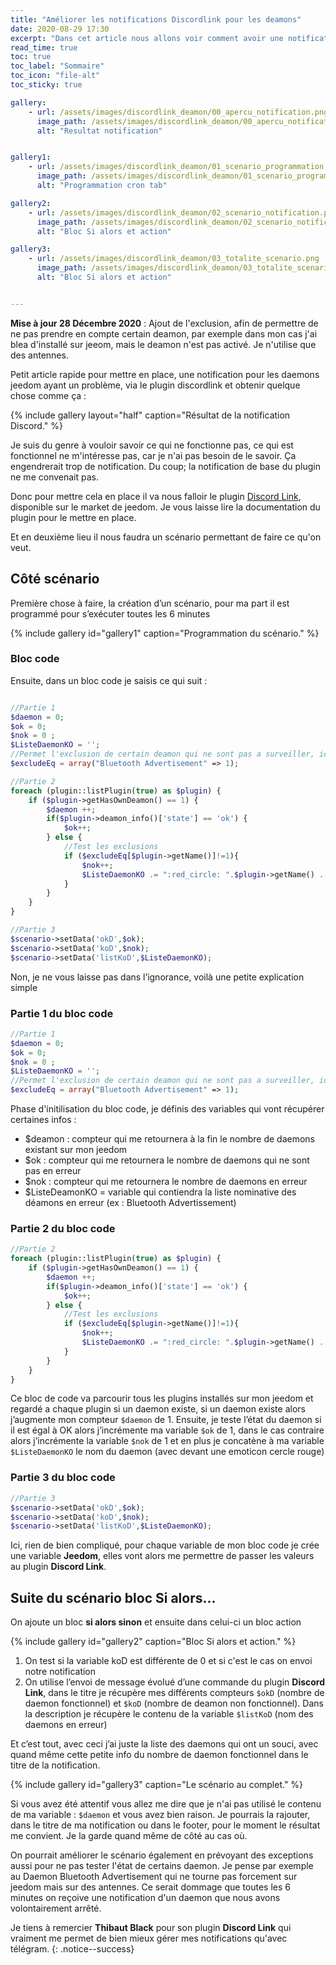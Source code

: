 ```yaml
---
title: "Améliorer les notifications Discordlink pour les deamons"
date: 2020-08-29 17:30
excerpt: "Dans cet article nous allons voir comment avoir une notification des deamons arrêté dans jeedom sur discord"
read_time: true
toc: true
toc_label: "Sommaire"
toc_icon: "file-alt"
toc_sticky: true

gallery:
    - url: /assets/images/discordlink_deamon/00_apercu_notification.png
      image_path: /assets/images/discordlink_deamon/00_apercu_notification.png
      alt: "Resultat notification"


gallery1:
    - url: /assets/images/discordlink_deamon/01_scenario_programmation.png
      image_path: /assets/images/discordlink_deamon/01_scenario_programmation.png
      alt: "Programmation cron tab"

gallery2:
    - url: /assets/images/discordlink_deamon/02_scenario_notification.png
      image_path: /assets/images/discordlink_deamon/02_scenario_notification.png
      alt: "Bloc Si alors et action"

gallery3:
    - url: /assets/images/discordlink_deamon/03_totalite_scenario.png
      image_path: /assets/images/discordlink_deamon/03_totalite_scenario.png
      alt: "Bloc Si alors et action"


---
```

**Mise à jour 28 Décembre 2020** : Ajout de l'exclusion, afin de permettre de ne pas prendre en compte certain deamon, par exemple dans mon cas j'ai blea d'installé sur jeeom, mais le deamon n'est pas activé. Je n'utilise que des antennes.

Petit article rapide pour mettre en place, une notification pour les daemons jeedom ayant un problème, via le plugin discordlink et obtenir quelque chose comme ça :

{% include gallery layout="half" caption="Résultat de la notification Discord." %}

Je suis du genre à vouloir savoir ce qui ne fonctionne pas, ce qui est fonctionnel ne m'intéresse pas, car je n'ai pas besoin de le savoir. Ça engendrerait trop de notification. Du coup; la notification de base du plugin ne me convenait pas.

Donc pour mettre cela en place il va nous falloir le plugin [Discord Link](https://market.jeedom.com/index.php?v=d&p=market_display&id=3938), disponible sur le market de jeedom. Je vous laisse lire la documentation du plugin pour le mettre en place.

Et en deuxième lieu il nous faudra un scénario permettant de faire ce qu'on veut.

## Côté scénario

Première chose à faire, la création d’un scénario, pour ma part il est programmé pour s’exécuter toutes les 6 minutes

{% include gallery id="gallery1" caption="Programmation du scénario." %}



### Bloc code
Ensuite, dans un bloc code je saisis ce qui suit  :

```php

//Partie 1
$daemon = 0;
$ok = 0;
$nok = 0 ;
$ListeDaemonKO = '';
//Permet l'exclusion de certain deamon qui ne sont pas a surveiller, ici dans l'exemple Blea qui ne tournerais pas sur jeedom mais sur des antennes
$excludeEq = array("Bluetooth Advertisement" => 1);

//Partie 2
foreach (plugin::listPlugin(true) as $plugin) {
	if ($plugin->getHasOwnDeamon() == 1) {
		$daemon ++;
		if($plugin->deamon_info()['state'] == 'ok') {
			$ok++;
		} else {
			//Test les exclusions
			if ($excludeEq[$plugin->getName()]!=1){
				$nok++;
				$ListeDaemonKO .= ":red_circle: ".$plugin->getName() . "\n";
			}
		}
	}
}

//Partie 3
$scenario->setData('okD',$ok);
$scenario->setData('koD',$nok);
$scenario->setData('listKoD',$ListeDaemonKO);
```

Non, je ne vous laisse pas dans l’ignorance, voilà une petite explication simple

### Partie 1 du bloc code

```php
//Partie 1
$daemon = 0;
$ok = 0;
$nok = 0 ;
$ListeDaemonKO = '';
//Permet l'exclusion de certain deamon qui ne sont pas a surveiller, ici dans l'exemple Blea qui ne tournerais pas sur jeedom mais sur des antennes
$excludeEq = array("Bluetooth Advertisement" => 1);
```

Phase d'initilisation du bloc code, je définis des variables qui vont récupérer certaines infos :

* $deamon : compteur qui me retournera à la fin le nombre de daemons existant sur mon jeedom
* $ok : compteur qui me retournera le nombre de daemons qui ne sont pas en erreur
* $nok : compteur qui me retournera le nombre de daemons en erreur
* $ListeDeamonKO = variable qui contiendra la liste nominative des déamons en erreur (ex : Bluetooth Advertissement)

### Partie 2 du bloc code

```php
//Partie 2
foreach (plugin::listPlugin(true) as $plugin) {
	if ($plugin->getHasOwnDeamon() == 1) {
		$daemon ++;
		if($plugin->deamon_info()['state'] == 'ok') {
			$ok++;
		} else {
			//Test les exclusions
			if ($excludeEq[$plugin->getName()]!=1){
				$nok++;
				$ListeDaemonKO .= ":red_circle: ".$plugin->getName() . "\n";
			}
		}
	}
}
```

Ce bloc de code va parcourir tous les plugins installés sur mon jeedom et regardé a chaque plugin si un daemon existe, si un daemon existe alors j’augmente mon compteur `$daemon` de 1. Ensuite, je teste l’état du daemon si il est égal à OK alors j’incrémente ma variable `$ok` de 1, dans le cas contraire alors j’incrémente la variable `$nok` de 1 et en plus je concatène à ma variable `$ListeDaemonKO` le nom du daemon (avec devant une emoticon cercle rouge) 

### Partie 3 du bloc code

```php
//Partie 3
$scenario->setData('okD',$ok);
$scenario->setData('koD',$nok);
$scenario->setData('listKoD',$ListeDaemonKO);
```

Ici, rien de bien compliqué, pour chaque variable de mon bloc code je crée une variable **Jeedom**, elles vont alors me permettre de passer les valeurs au plugin **Discord Link**.

## Suite du scénario bloc Si alors...

On ajoute un bloc **si alors sinon** et ensuite dans celui-ci un bloc action

{% include gallery id="gallery2" caption="Bloc Si alors et action." %}

1. On test si la variable koD est différente de 0 et si c'est le cas on envoi notre notification
2. On utilise l’envoi de message évolué d’une commande du plugin **Discord Link**, dans le titre je récupère mes différents compteurs `$okD` (nombre de daemon fonctionnel) et `$koD` (nombre de deamon non fonctionnel). Dans la description je récupère le contenu de la variable `$listKoD` (nom des daemons en erreur)

Et c’est tout, avec ceci j’ai juste la liste des daemons qui ont un souci, avec quand même cette petite info du nombre de daemon fonctionnel dans le titre de la notification.

{% include gallery id="gallery3" caption="Le scénario au complet." %}

Si vous avez été attentif vous allez me dire que je n'ai pas utilisé le contenu de ma variable : `$daemon` et vous avez bien raison. Je pourrais la rajouter, dans le titre de ma notification ou dans le footer, pour le moment le résultat me convient. Je la garde quand même de côté au cas où.


On pourrait améliorer le scénario également en prévoyant des exceptions aussi pour ne pas tester l'état de certains daemon. Je pense par exemple au Daemon Bluetooth Advertisement qui ne tourne pas forcement sur jeedom mais sur des antennes. Ce serait dommage que toutes les 6 minutes on reçoive une notification d'un daemon que nous avons volontairement arrêté.



Je tiens à remercier **Thibaut Black** pour son plugin **Discord Link** qui vraiment me permet de bien mieux gérer mes notifications qu'avec télégram.
{: .notice--success}